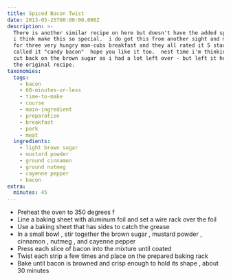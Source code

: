 ```yaml
---
title: Spiced Bacon Twist
date: 2013-05-25T00:00:00.000Z
description: >-
  There is another similar recipe on here but doesn't have the added spices that
  i think make this so special.  i do got this from another sight and made it
  for three very hungry man-cubs breakfast and they all rated it 5 stars.  one
  called it "candy bacon"  hope you like it too.  nest time i'm thinking i'll
  cut back on the brown sugar as i had a lot left over - but left it here as in
  the original recipe.
taxonomies:
  tags:
    - bacon
    - 60-minutes-or-less
    - time-to-make
    - course
    - main-ingredient
    - preparation
    - breakfast
    - pork
    - meat
  ingredients:
    - light brown sugar
    - mustard powder
    - ground cinnamon
    - ground nutmeg
    - cayenne pepper
    - bacon
extra:
  minutes: 45
---
```

 - Preheat the oven to 350 degrees f
 - Line a baking sheet with aluminum foil and set a wire rack over the foil
 - Use a baking sheet that has sides to catch the grease
 - In a small bowl , stir together the brown sugar , mustard powder , cinnamon , nutmeg , and cayenne pepper
 - Press each slice of bacon into the mixture until coated
 - Twist each strip a few times and place on the prepared baking rack
 - Bake until bacon is browned and crisp enough to hold its shape , about 30 minutes
